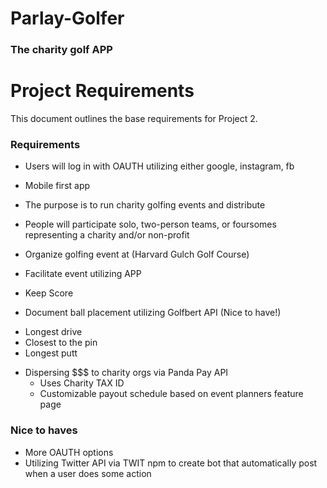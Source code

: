 # Parlay-Golfer
### The charity golf APP

# Project Requirements

This document outlines the base requirements for Project 2.

### Requirements

* Users will log in with OAUTH utilizing either google, instagram, fb

* Mobile first app

* The purpose is to run charity golfing events and distribute 
* People will participate solo, two-person teams, or foursomes representing a charity and/or non-profit
* Organize golfing event at (Harvard Gulch Golf Course)
* Facilitate event utilizing APP
* Keep Score
* Document ball placement utilizing Golfbert API (Nice to have!)
- Longest drive
- Closest to the pin
- Longest putt
* Dispersing $$$ to charity orgs via Panda Pay API
  - Uses Charity TAX ID
  - Customizable payout schedule based on event planners feature page

### Nice to haves
* More OAUTH options
* Utilizing Twitter API via TWIT npm to create bot that automatically post when a user does some action